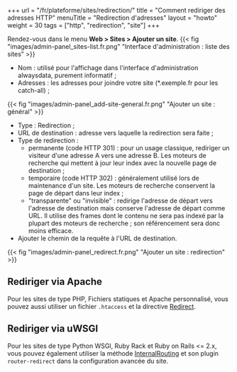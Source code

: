 +++
url = "/fr/plateforme/sites/redirection/"
title = "Comment rediriger des adresses HTTP"
menuTitle = "Redirection d'adresses"
layout = "howto"
weight = 30
tags = ["http", "redirection", "site"]
+++

Rendez-vous dans le menu **Web > Sites > Ajouter un site**.
{{< fig "images/admin-panel_sites-list.fr.png" "Interface d'administration : liste des sites" >}}

- Nom : utilisé pour l'affichage dans l'interface d'administration alwaysdata, purement informatif ;
- Adresses : les adresses pour joindre votre site (*.exemple.fr pour les catch-all) ;

{{< fig "images/admin-panel_add-site-general.fr.png" "Ajouter un site : général" >}}

- Type : Redirection ;
- URL de destination : adresse vers laquelle la redirection sera faite ;
- Type de redirection :
     - permanente (code HTTP 301) : pour un usage classique, rediriger un visiteur d'une adresse A vers une adresse B. Les moteurs de recherche qui mettent à jour leur index avec la nouvelle page de destination ;
     - temporaire (code HTTP 302) : généralement utilisé lors de maintenance d'un site. Les moteurs de recherche conservent la page de départ dans leur index ;
     - "transparente" ou "invisible" : redirige l'adresse de départ vers l'adresse de destination mais conserve l'adresse de départ comme URL. Il utilise des frames dont le contenu ne sera pas indexé par la plupart des moteurs de recherche ; son référencement sera donc moins efficace.
- Ajouter le chemin de la requête à l'URL de destination.

{{< fig "images/admin-panel_redirect.fr.png" "Ajouter un site : redirection" >}}


## Rediriger via Apache

Pour les sites de type PHP, Fichiers statiques et Apache personnalisé, vous pouvez aussi utiliser un fichier `.htaccess` et la directive [Redirect](https://httpd.apache.org/docs/2.4/fr/mod/mod_alias.html#redirect).

## Rediriger via uWSGI

Pour les sites de type Python WSGI, Ruby Rack et Ruby on Rails <= 2.x, vous pouvez également utiliser la méthode [InternalRouting](https://uwsgi-docs.readthedocs.io/en/latest/InternalRouting.html) et son plugin `router-redirect` dans la configuration avancée du site.
